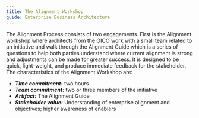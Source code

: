 ```yaml
---
title: The Alignment Workshop
guide: Enterprise Business Architecture
---
```


The Alignment Process consists of two engagements. First is the Alignment workshop where architects from the OICO work with a small team related to an initiative and walk through the Alignment Guide which is a series of questions to help both parties understand where current alignment is strong and adjustments can be made for greater success. It is designed to be quick, light-weight, and produce immediate feedback for the stakeholder. The characteristics of the Alignment Workshop are:

* **_Time commitment:_** two hours
* **_Team commitment:_** two or three members of the initiative
* **_Artifact:_** The Alignment Guide
* **_Stakeholder value:_** Understanding of enterprise alignment and objectives; higher awareness of enablers
